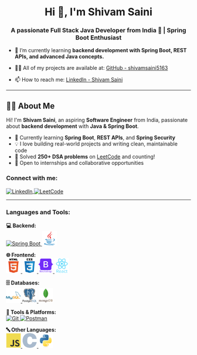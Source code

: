<h1 align="center">Hi 👋, I'm Shivam Saini</h1>
<h3 align="center">A passionate Full Stack Java Developer from India 🚀 | Spring Boot Enthusiast</h3>

- 🌱 I’m currently learning **backend development with Spring Boot, REST APIs, and advanced Java concepts.**

- 👨‍💻 All of my projects are available at: [GitHub - shivamsaini5163](https://github.com/shivamsaini5163)

- 📫 How to reach me: [LinkedIn - Shivam Saini](https://www.linkedin.com/in/shivam-saini-a87b5b251/)

---
<h2>🧑‍💻 About Me</h2>

<p>Hi! I'm <strong>Shivam Saini</strong>, an aspiring <strong>Software Engineer</strong> from India, passionate about <strong>backend development</strong> with <strong>Java & Spring Boot</strong>.</p>

<ul>
  <li>🚀 Currently learning <strong>Spring Boot</strong>, <strong>REST APIs</strong>, and <strong>Spring Security</strong></li>
  <li>💡 I love building real-world projects and writing clean, maintainable code</li>
  <li>🧠 Solved <strong>250+ DSA problems</strong> on <a href="https://leetcode.com/shivamsaini5163/" target="_blank">LeetCode</a> and counting!</li>
  <li>🌱 Open to internships and collaborative opportunities</li>
</ul>

<h3 align="left">Connect with me:</h3>
<p align="left">
  <a href="https://www.linkedin.com/in/shivam-saini-a87b5b251/" target="_blank">
    <img align="center" src="https://raw.githubusercontent.com/rahuldkjain/github-profile-readme-generator/master/src/images/icons/Social/linked-in-alt.svg" alt="LinkedIn" height="30" width="40" />
  </a>
  <a href="https://www.leetcode.com/shivamsaini5163" target="_blank">
    <img align="center" src="https://raw.githubusercontent.com/rahuldkjain/github-profile-readme-generator/master/src/images/icons/Social/leet-code.svg" alt="LeetCode" height="30" width="40" />
  </a>
</p>

---

<h3 align="left">Languages and Tools:</h3>

<!-- 💻 Backend Development -->
<p align="left">
  <b>💻 Backend:</b><br>
  <a href="https://spring.io/" target="_blank" rel="noreferrer">
    <img src="https://www.vectorlogo.zone/logos/springio/springio-icon.svg" alt="Spring Boot" width="40" height="40"/>
  </a>
  <a href="https://www.java.com" target="_blank" rel="noreferrer">
    <img src="https://raw.githubusercontent.com/devicons/devicon/master/icons/java/java-original.svg" alt="Java" width="40" height="40"/>
  </a>
</p>

<!-- 🌐 Frontend Development -->
<p align="left">
  <b>🌐 Frontend:</b><br>
  <a href="https://www.w3.org/html/" target="_blank" rel="noreferrer">
    <img src="https://raw.githubusercontent.com/devicons/devicon/master/icons/html5/html5-original-wordmark.svg" alt="HTML" width="40" height="40"/>
  </a>
  <a href="https://www.w3schools.com/css/" target="_blank" rel="noreferrer">
    <img src="https://raw.githubusercontent.com/devicons/devicon/master/icons/css3/css3-original-wordmark.svg" alt="CSS" width="40" height="40"/>
  </a>
  <a href="https://getbootstrap.com" target="_blank" rel="noreferrer">
    <img src="https://raw.githubusercontent.com/devicons/devicon/master/icons/bootstrap/bootstrap-plain-wordmark.svg" alt="Bootstrap" width="40" height="40"/>
  </a>
  <a href="https://reactjs.org/" target="_blank" rel="noreferrer">
    <img src="https://raw.githubusercontent.com/devicons/devicon/master/icons/react/react-original-wordmark.svg" alt="React" width="40" height="40"/>
  </a>
</p>

<!-- 🗄️ Databases -->
<p align="left">
  <b>🗄️ Databases:</b><br>
  <a href="https://www.mysql.com/" target="_blank" rel="noreferrer">
    <img src="https://raw.githubusercontent.com/devicons/devicon/master/icons/mysql/mysql-original-wordmark.svg" alt="MySQL" width="40" height="40"/>
  </a>
  <a href="https://www.postgresql.org" target="_blank" rel="noreferrer">
    <img src="https://raw.githubusercontent.com/devicons/devicon/master/icons/postgresql/postgresql-original-wordmark.svg" alt="PostgreSQL" width="40" height="40"/>
  </a>
  <a href="https://www.mongodb.com/" target="_blank" rel="noreferrer">
    <img src="https://raw.githubusercontent.com/devicons/devicon/master/icons/mongodb/mongodb-original-wordmark.svg" alt="MongoDB" width="40" height="40"/>
  </a>
</p>

<!-- 🧰 Tools & Platforms -->
<p align="left">
  <b>🧰 Tools & Platforms:</b><br>
  <a href="https://git-scm.com/" target="_blank" rel="noreferrer">
    <img src="https://www.vectorlogo.zone/logos/git-scm/git-scm-icon.svg" alt="Git" width="40" height="40"/>
  </a>
  <a href="https://postman.com" target="_blank" rel="noreferrer">
    <img src="https://www.vectorlogo.zone/logos/getpostman/getpostman-icon.svg" alt="Postman" width="40" height="40"/>
  </a>
</p>

<!-- 🔤 Other Languages -->
<p align="left">
  <b>🔤 Other Languages:</b><br>
  <a href="https://developer.mozilla.org/en-US/docs/Web/JavaScript" target="_blank" rel="noreferrer">
    <img src="https://raw.githubusercontent.com/devicons/devicon/master/icons/javascript/javascript-original.svg" alt="JavaScript" width="40" height="40"/>
  </a>
  <a href="https://www.cprogramming.com/" target="_blank" rel="noreferrer">
    <img src="https://raw.githubusercontent.com/devicons/devicon/master/icons/c/c-original.svg" alt="C" width="40" height="40"/>
  </a>
  <a href="https://www.python.org" target="_blank" rel="noreferrer">
    <img src="https://raw.githubusercontent.com/devicons/devicon/master/icons/python/python-original.svg" alt="Python" width="40" height="40"/>
  </a>
</p>


